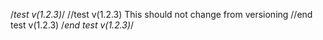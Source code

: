 <!--test v(1.2.3)-->
/*test v(1.2.3)*/
//test v(1.2.3)
This should not change from versioning
//end test v(1.2.3)
/*end test v(1.2.3)*/
<!--end test v(1.2.3)-->